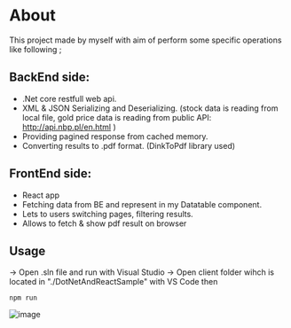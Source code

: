 # About

This project made by myself with aim of perform some specific operations like following ; 

## BackEnd side:
- .Net core restfull web api.
- XML & JSON Serializing and Deserializing. (stock data is reading from local file, gold price data is reading from public API: http://api.nbp.pl/en.html )
- Providing pagined response from cached memory.
- Converting results to .pdf format. (DinkToPdf library used)

## FrontEnd side:
- React app
- Fetching data from BE and represent in my Datatable component. 
- Lets to users switching pages, filtering results. 
- Allows to fetch & show pdf result on browser


## Usage

-> Open .sln file and run with Visual Studio
-> Open client folder wihch is located in "./DotNetAndReactSample" with VS Code then

```command
npm run
```

![image](https://i.ibb.co/9H1dm5J/image.png)
